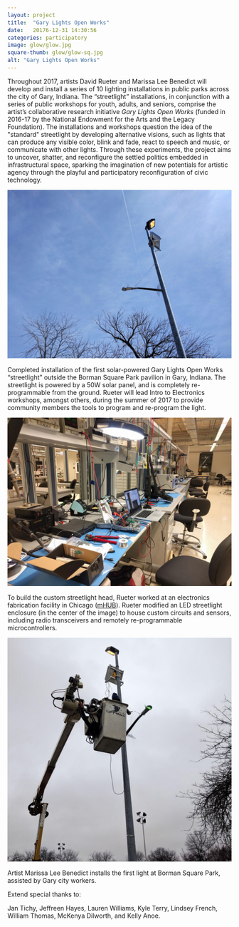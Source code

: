 ```yaml
---
layout: project
title:  "Gary Lights Open Works"
date:   20176-12-31 14:30:56
categories: participatory
image: glow/glow.jpg
square-thumb: glow/glow-sq.jpg
alt: "Gary Lights Open Works"
---
```


Throughout 2017, artists David Rueter and Marissa Lee Benedict will develop and install a series of 10 lighting installations in public parks across the city of Gary, Indiana. The “streetlight” installations, in conjunction with a series of public workshops for youth, adults, and seniors, comprise the artist’s collaborative research initiative *Gary Lights Open Works* (funded in 2016-17 by the National Endowment for the Arts and the Legacy Foundation). The installations and workshops question the idea of the "standard" streetlight by developing alternative visions, such as lights that can produce any visible color, blink and fade, react to speech and music, or communicate with other lights. Through these experiments, the project aims to uncover, shatter, and reconfigure the settled politics embedded in infrastructural space, sparking the imagination of new potentials for artistic agency through the playful and participatory reconfiguration of civic technology. 

![](/img/large/glow/image9.jpg)  

Completed installation of the first solar-powered Gary Lights Open Works &ldquo;streetlight&rdquo; outside the Borman Square Park pavilion in Gary, Indiana. The streetlight is powered by a 50W solar panel, and is completely re-programmable from the ground. Rueter will lead Intro to Electronics workshops, amongst others, during the summer of 2017 to provide community members the tools to program and re-program the light.

![](/img/large/glow/image24.jpg)  

To build the custom streetlight head, Rueter worked at an electronics fabrication facility in Chicago ([mHUB](https://mhubchicago.com/)). Rueter modified an LED streetlight enclosure (in the center of the image) to house custom circuits and sensors, including radio transceivers and remotely re-programmable microcontrollers. 

![](/img/large/glow/image6.jpg)  

Artist Marissa Lee Benedict installs the first light at Borman Square Park, assisted by Gary city workers.



Extend special thanks to:

Jan Tichy, Jeffreen Hayes, Lauren Williams, Kyle Terry, Lindsey French, William Thomas, McKenya Dilworth, and Kelly Anoe.
